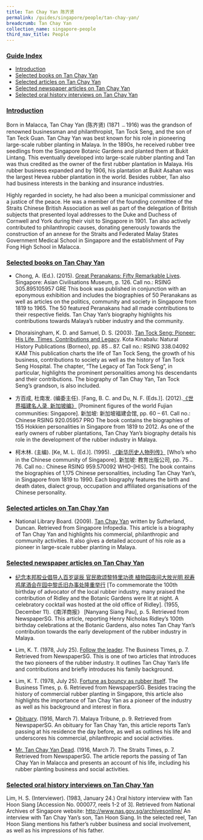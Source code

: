 ```yaml
---
title: Tan Chay Yan 陈齐贤
permalink: /guides/singapore/people/tan-chay-yan/
breadcrumb: Tan Chay Yan
collection_name: singapore-people
third_nav_title: People
---
```


### <u>Guide Index</u>

* [Introduction](#introduction)
* [Selected books on Tan Chay Yan](#selected-books-on-tan-chay-yan)
* [Selected articles on Tan Chay Yan](#selected-articles-on-tan-chay-yan)
* [Selected newspaper articles on Tan Chay Yan](#selected-newspaper-articles-on-tan-chay-yan)
* [Selected oral history interviews on Tan Chay Yan](#selected-oral-history-interviews-on-tan-chay-yan)


### <u>Introduction</u>

Born in Malacca, Tan Chay Yan (陈齐贤) (1871 ﹘1916) was the grandson of renowned businessman and philanthropist, Tan Tock Seng, and the son of Tan Teck Guan. Tan Chay Yan was best known for his role in pioneering large-scale rubber planting in Malaya. In the 1890s, he received rubber tree seedlings from the Singapore Botanic Gardens and planted them at Bukit Lintang. This eventually developed into large-scale rubber planting and Tan was thus credited as the owner of the first rubber plantation in Malaya. His rubber business expanded and by 1906, his plantation at Bukit Asahan was the largest Hevea rubber plantation in the world. Besides rubber, Tan also had business interests in the banking and insurance industries.

Highly regarded in society, he had also been a municipal commissioner and a justice of the peace. He was a member of the founding committee of the Straits Chinese British Association as well as part of the delegation of British subjects that presented loyal addresses to the Duke and Duchess of Cornwell and York during their visit to Singapore in 1901. Tan also actively contributed to philanthropic causes, donating generously towards the construction of an annexe for the Straits and Federated Malay States Government Medical School in Singapore and the establishment of Pay Fong High School in Malacca.


### <u>Selected books on Tan Chay Yan</u>

* Chong, A. (Ed.). (2015). [Great Peranakans: Fifty Remarkable Lives](http://eservice.nlb.gov.sg/item_holding_s.aspx?bid=201273828). Singapore: Asian Civilisations Museum, p. 126.
Call no.: RSING 305.895105957 GRE
This book was published in conjunction with an eponymous exhibition and includes the biographies of 50 Peranakans as well as articles on the politics, community and society in Singapore from 1819 to 1965. The 50 featured Peranakans had all made contributions to their respective fields. Tan Chay Yan’s biography highlights his contributions towards Malaya’s rubber industry and the community.


* Dhoraisingham, K. D. and Samuel, D. S. (2003). [Tan Tock Seng: Pioneer: His Life, Times, Contributions and Legacy](http://eservice.nlb.gov.sg/item_holding_s.aspx?bid=12266771). Kota Kinabalu: Natural History Publications (Borneo), pp. 85﹘87.
Call no.: RSING 338.04092 KAM
This publication charts the life of Tan Tock Seng, the growth of his business, contributions to society as well as the history of Tan Tock Seng Hospital. The chapter, “The Legacy of Tan Tock Seng”, in particular, highlights the prominent personalities among his descendants and their contributions. The biography of Tan Chay Yan, Tan Tock Seng’s grandson, is also included.


* 方百成, 杜南发. (编委主任). [Fang, B. C. and Du, N. F. (Eds.)]. (2012).[《世界福建名人录, 新加坡编》](http://eservice.nlb.gov.sg/item_holding_s.aspx?bid=200125706) [Prominent figures of the world Fujian communities: Singapore]. 新加坡: 新加坡福建会馆, pp. 60 – 61.
Call no.: Chinese RSING 920.05957 PRO
The book contains the biographies of 155 Hokkien personalities in Singapore from 1819 to 2012. As one of the early owners of rubber plantations, Tan Chay Yan’s biography details his role in the development of the rubber industry in Malaya.


* 柯木林. (主编). [Ke, M. L. (Ed.)]. (1995). [《新华历史人物列传》](http://eservice.nlb.gov.sg/item_holding_s.aspx?bid=84500628) [Who’s who in the Chinese community of Singapore]. 新加坡: 教育出版公司, pp. 75﹘76.
Call no.: Chinese RSING 959.570092 WHO-\[HIS\].
The book contains the biographies of 1,175 Chinese personalities, including Tan Chay Yan’s, in Singapore from 1819 to 1990. Each biography features the birth and death dates, dialect group, occupation and affiliated organisations of the Chinese personality.


### <u>Selected articles on Tan Chay Yan</u>

* National Library Board. (2009). [Tan Chay Yan](http://eresources.nlb.gov.sg/infopedia/articles/SIP_1628_2009-12-31.html) written by Sutherland, Duncan. Retrieved from Singapore Infopedia.
This article is a biography of Tan Chay Yan and highlights his commercial, philanthropic and community activities. It also gives a detailed account of his role as a pioneer in large-scale rubber planting in Malaya.


### <u>Selected newspaper articles on Tan Chay Yan</u>

* [纪念本邦胶业倡导人百岁诞辰 官民歌颂黎特里功德 植物园夜间大放光明 祝寿鸡尾酒会在园中黎氏旧办事处隆重举行](http://eresources.nlb.gov.sg/newspapers/Digitised/Article/nysp19551211-1.2.26.1) [To commemorate the 100th birthday of advocator of the local rubber industry, many praised the contribution of Ridley and the Botanic Gardens were lit at night. A celebratory cocktail was hosted at the old office of Ridley]. (1955, December 11).《南洋商报》 [Nanyang Siang Pau], p. 5. Retrieved from NewspaperSG.
This article, reporting Henry Nicholas Ridley’s 100th birthday celebrations at the Botanic Gardens, also notes Tan Chay Yan’s contribution towards the early development of the rubber industry in Malaya.


* Lim, K. T. (1978, July 25). [Follow the leader](http://eresources.nlb.gov.sg/newspapers/Digitised/Article/biztimes19780725-1.2.27). The Business Times, p. 7. Retrieved from NewspaperSG.
This is one of two articles that introduces the two pioneers of the rubber industry. It outlines Tan Chay Yan’s life and contributions and briefly introduces his family background.


* Lim, K. T. (1978, July 25). [Fortune as bouncy as rubber itself](http://eresources.nlb.gov.sg/newspapers/Digitised/Article/biztimes19780725-1.2.23). The Business Times, p. 6. Retrieved from NewspaperSG.
Besides tracing the history of commercial rubber planting in Singapore, this article also highlights the importance of Tan Chay Yan as a pioneer of the industry as well as his background and interest in flora.


* [Obituary](http://eresources.nlb.gov.sg/newspapers/Digitised/Article/maltribune19160307-1.2.36). (1916, March 7). Malaya Tribune, p. 9. Retrieved from NewspaperSG.
An obituary for Tan Chay Yan, this article reports Tan’s passing at his residence the day before, as well as outlines his life and underscores his commercial, philanthropic and social activities.


* [Mr. Tan Chay Yan Dead](http://eresources.nlb.gov.sg/newspapers/Digitised/Article/straitstimes19160307.2.43). (1916, March 7). The Straits Times, p. 7. Retrieved from NewspaperSG.
The article reports the passing of Tan Chay Yan in Malacca and presents an account of his life, including his rubber planting business and social activities.


### <u>Selected oral history interviews on Tan Chay Yan</u>

Lim, H. S. (Interviewer). (1983, January 24.) Oral history interview with Tan Hoon Siang [Accession No. 000077, reels 1-2 of 3]. Retrieved from National Archives of Singapore website: http://www.nas.gov.sg/archivesonline/
An interview with Tan Chay Yan’s son, Tan Hoon Siang. In the selected reel, Tan Hoon Siang mentions his father’s rubber business and social involvement, as well as his impressions of his father.
